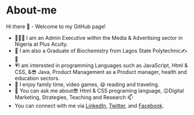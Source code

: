 # About-me
Hi there 👋 - Welcome to my GitHub page! 
<ul>
  <li>👨🏾‍💻 I am an Admin Executive within the Media &amp; Advertising sector in Nigeria at Plus Acuity.</li>
  <li>🎒 I am also a Graduate of Biochemistry from Lagos State Polytechnic✍ 🔭</li>
    <li>💗I am interested in programming Languages such as JavaScript, Html &amp; CSS, &amp;😎 Java, Product Management as a Product manager, health and education sectors.</li>
  <li>🎉 I enjoy family time, video games, 😃 reading and traveling.</li>
   <li>💬 You can ask me about😎 Html &amp; CSS programing language, 😉Digital Marketing, Strategies, Teaching and Research 📫</li>
    <li>You can connect with me via <a href="https://www.linkedin.com/in/alagi-joseph-57605993">LinkedIn</a>, <a href="https://twitter.com/AlagiJoseph">Twitter</a>, and <a href="https://www.facebook.com/jossy.silly">Facebook</a>.</li></u>
